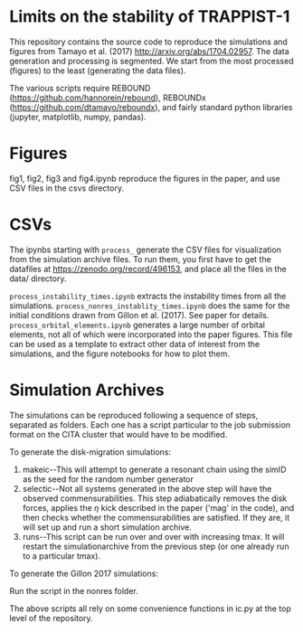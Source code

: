 # Limits on the stability of TRAPPIST-1

This repository contains the source code to reproduce the simulations and figures from Tamayo et al. (2017) http://arxiv.org/abs/1704.02957. The data generation and processing is segmented. We start from the most processed (figures) to the least (generating the data files).

The various scripts require REBOUND (https://github.com/hannorein/rebound), REBOUNDx (https://github.com/dtamayo/reboundx), and fairly standard python libraries (jupyter, matplotlib, numpy, pandas).

# Figures

fig1, fig2, fig3 and fig4.ipynb reproduce the figures in the paper, and use CSV files in the csvs directory.

# CSVs

The ipynbs starting with `process_` generate the CSV files for visualization from the simulation archive files. To run them, you first have to get the datafiles at https://zenodo.org/record/496153, and place all the files in the data/ directory.

`process_instability_times.ipynb` extracts the instability times from all the simulations.
`process_nonres_instablity_times.ipynb` does the same for the initial conditions drawn from Gillon et al. (2017). See paper for details.
`process_orbital_elements.ipynb` generates a large number of orbital elements, not all of which were incorporated into the paper figures. This file can be used as a template to extract other data of interest from the simulations, and the figure notebooks for how to plot them.

# Simulation Archives

The simulations can be reproduced following a sequence of steps, separated as folders. Each one has a script particular to the job submission format on the CITA cluster that would have to be modified.

To generate the disk-migration simulations:

1. makeic--This will attempt to generate a resonant chain using the simID as the seed for the random number generator
2. selectic--Not all systems generated in the above step will have the observed commensurabilities. This step adiabatically removes the disk forces, applies the $\eta$ kick described in the paper ('mag' in the code), and then checks whether the commensurabilities are satisfied. If they are, it will set up and run a short simulation archive.
3. runs--This script can be run over and over with increasing tmax. It will restart the simulationarchive from the previous step (or one already run to a particular tmax).

To generate the Gillon 2017 simulations:

Run the script in the nonres folder.

The above scripts all rely on some convenience functions in ic.py at the top level of the repository.
